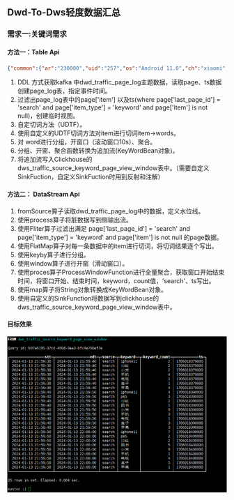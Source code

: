 ## Dwd-To-Dws轻度数据汇总

### 需求一:关键词需求

#### 方法一：Table Api

```json
{"common":{"ar":"230000","uid":"257","os":"Android 11.0","ch":"xiaomi","is_new":"0","md":"Xiaomi 10 Pro ","mid":"mid_643628","vc":"v2.1.132","ba":"Xiaomi"},"page":{"page_id":"good_list","item":"苹果手机","during_time":15361,"item_type":"keyword","last_page_id":"home"},"ts":1705154404000}
```

1. DDL 方式获取kafka 中dwd_traffic_page_log主题数据，读取page、ts数据创建page_log表，指定事件时间。
2. 过滤出page_log表中的page['item'] 以及ts(where page['last_page_id'] = 'search' and page['item_type'] = 'keyword' and page['item'] is not null)，创建临时视图。
3. 自定切词方法（UDTF）。
4. 使用自定义的UDTF切词方法对item进行切词item->words。
5. 对 word进行分组，开窗口（滚动窗口10s）、聚合。
6. 分组、开窗、聚合函数转换为追加流(KeyWordBean对象)。
7. 将追加流写入Clickhouse的dws_traffic_source_keyword_page_view_window表中。（需要自定义SinkFuction，自定义SinkFuction时用到反射和注解）

#### 方法二： DataStream Api

1. fromSource算子读取dwd_traffic_page_log中的数据，定义水位线。
2. 使用process算子将脏数据写到侧输出流。
3. 使用Fliter算子过滤出满足 page['last_page_id'] = 'search' and page['item_type'] = 'keyword' and page['item'] is not null 的page数据。
4. 使用FlatMap算子对每一条数据中的item进行切词，将切词结果逐个写出。
5. 使用keyby算子进行分组。
6. 使用window算子进行开窗（滑动窗口）。
7. 使用proces算子ProcessWindowFunction进行全量聚合，获取窗口开始结束时间，将窗口开始、结束时间，keyword，count值，'search'、ts写出。
8. 使用map算子将String对象转换成KeyWordBean对象。
9. 使用自定义的SinkFunction将数据写到clickhouse的dws_traffic_source_keyword_page_view_window表中。

#### 目标效果

![image-20240123230917391](https://raw.githubusercontent.com/LiuSung/Images/main/img/202401232309161.png)